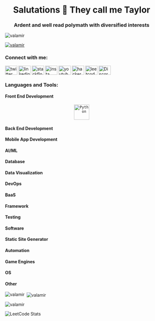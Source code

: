<h1 align="center">Salutations 🤖 They call me Taylor</h1>
<h3 align="center">Ardent and well read polymath with diversified interests</h3>

<p align="left"> <img src="https://komarev.com/ghpvc/?username=valamir&label=Profile%20views&color=0e75b6&style=flat" alt="valamir" /> </p>

<p align="left"> <a href="https://github.com/ryo-ma/github-profile-trophy"><img src="https://github-profile-trophy.vercel.app/?username=valamir" alt="valamir" /></a> </p>

<h3 align="left">Connect with me:</h3>
<p align="left">
<a href="https://twitter.com/twitter" target="blank"><img align="center" src="https://raw.githubusercontent.com/rahuldkjain/github-profile-readme-generator/master/src/images/icons/Social/twitter.svg" alt="twitter" height="30" width="40" /></a>
<a href="https://linkedin.com/in/linkedin" target="blank"><img align="center" src="https://raw.githubusercontent.com/rahuldkjain/github-profile-readme-generator/master/src/images/icons/Social/linked-in-alt.svg" alt="linkedin" height="30" width="40" /></a>
<a href="https://stackoverflow.com/users/stackflow" target="blank"><img align="center" src="https://raw.githubusercontent.com/rahuldkjain/github-profile-readme-generator/master/src/images/icons/Social/stack-overflow.svg" alt="stackflow" height="30" width="40" /></a>
<a href="https://instagram.com/insta" target="blank"><img align="center" src="https://raw.githubusercontent.com/rahuldkjain/github-profile-readme-generator/master/src/images/icons/Social/instagram.svg" alt="insta" height="30" width="40" /></a>
<a href="https://www.youtube.com/c/youtube" target="blank"><img align="center" src="https://raw.githubusercontent.com/rahuldkjain/github-profile-readme-generator/master/src/images/icons/Social/youtube.svg" alt="youtube" height="30" width="40" /></a>
<a href="https://www.hackerrank.com/hacker" target="blank"><img align="center" src="https://raw.githubusercontent.com/rahuldkjain/github-profile-readme-generator/master/src/images/icons/Social/hackerrank.svg" alt="hacker" height="30" width="40" /></a>
<a href="https://www.leetcode.com/leetcode" target="blank"><img align="center" src="https://raw.githubusercontent.com/rahuldkjain/github-profile-readme-generator/master/src/images/icons/Social/leet-code.svg" alt="leetcode" height="30" width="40" /></a>
<a href="https://discord.gg/Discord" target="blank"><img align="center" src="https://raw.githubusercontent.com/rahuldkjain/github-profile-readme-generator/master/src/images/icons/Social/discord.svg" alt="Discord" height="30" width="40" /></a>
</p>

<h3 align="left">Languages and Tools:</h3>
<h4 align="left">Front End Development</h4>
<div align="center">
	<code><img width="50" src="https://user-images.githubusercontent.com/25181517/183423507-c056a6f9-1ba8-4312-a350-19bcbc5a8697.png" alt="Python" title="Python"/></code>
</div>
<h4 align="left">Back End Development</h4>
<h4 align="left">Mobile App Development</h4>
<h4 align="left">AI/ML</h4>
<h4 align="left">Database</h4>
<h4 align="left">Data Visualization</h4>
<h4 align="left">DevOps</h4>
<h4 align="left">BaaS</h4>
<h4 align="left">Framework</h4>
<h4 align="left">Testing</h4>
<h4 align="left">Software</h4>
<h4 align="left">Static Site Generator</h4>
<h4 align="left">Automation</h4>
<h4 align="left">Game Engines</h4>
<h4 align="left">OS</h4>
<h4 align="left">Other</h4>


<p><img align="left" src="https://github-readme-stats.vercel.app/api/top-langs?username=valamir&show_icons=true&locale=en&layout=compact" alt="valamir" /></p>

<p>&nbsp;<img align="center" src="https://github-readme-stats.vercel.app/api?username=valamir&show_icons=true&locale=en" alt="valamir" /></p>

<p><img align="center" src="https://github-readme-streak-stats.herokuapp.com/?user=valamir&" alt="valamir" /></p>

![LeetCode Stats](https://leetcard.jacoblin.cool/Valamir777?theme=nord&font=Kaisei%20Opti&ext=heatmap)

